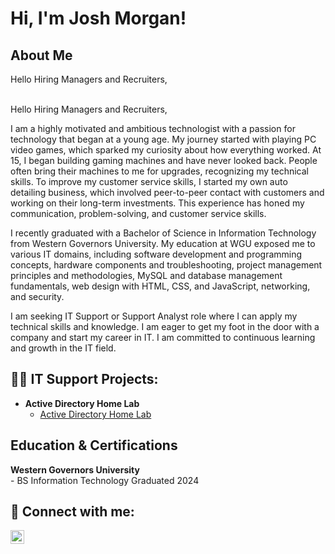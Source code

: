 <h1>Hi, I'm Josh Morgan! <br/>

<h2>About Me </h2>
Hello Hiring Managers and Recruiters,<br><br>

Hello Hiring Managers and Recruiters,

I am a highly motivated and ambitious technologist with a passion for technology that began at a young age. My journey started with playing PC video games, which sparked my curiosity about how everything worked. At 15, I began building gaming machines and have never looked back. People often bring their machines to me for upgrades, recognizing my technical skills. To improve my customer service skills, I started my own auto detailing business, which involved peer-to-peer contact with customers and working on their long-term investments. This experience has honed my communication, problem-solving, and customer service skills.

I recently graduated with a Bachelor of Science in Information Technology from Western Governors University. My education at WGU exposed me to various IT domains, including software development and programming concepts, hardware components and troubleshooting, project management principles and methodologies, MySQL and database management fundamentals, web design with HTML, CSS, and JavaScript, networking, and security.

I am seeking IT Support or Support Analyst role where I can apply my technical skills and knowledge. I am eager to get my foot in the door with a company and start my career in IT. I am committed to continuous learning and growth in the IT field.


<h2>👨‍💻 IT Support Projects:</h2>

- <b>Active Directory Home Lab</b>
  - [Active Directory Home Lab](https://medium.com/@joshcoolblue89/active-directory-personal-home-lab-with-powershell-f9bc509f18de)

  

<h2> Education & Certifications</h2>
<b>Western Governors University</b><br>
- BS Information Technology Graduated 2024


<h2> 🤳 Connect with me:</h2>

[<img align="left" alt="JoshMadakor | LinkedIn" width="22px" src="https://cdn1.iconfinder.com/data/icons/logotypes/32/circle-linkedin-512.png" />][linkedin]


[linkedin]: https://www.linkedin.com/in/josh-morgan89/]


